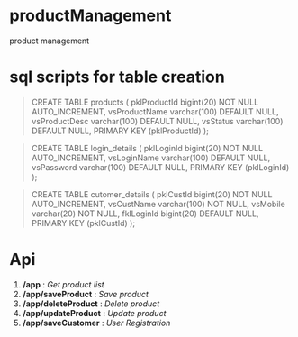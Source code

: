 # productManagement
product management
# sql scripts for table creation
> CREATE TABLE products (
    pklProductId bigint(20) NOT NULL AUTO_INCREMENT,
    vsProductName varchar(100) DEFAULT NULL,
    vsProductDesc varchar(100) DEFAULT NULL,
    vsStatus varchar(100) DEFAULT NULL,
    PRIMARY KEY (pklProductId)
    );


> CREATE TABLE login_details (
  pklLoginId bigint(20) NOT NULL AUTO_INCREMENT,
  vsLoginName varchar(100) DEFAULT NULL,
  vsPassword varchar(100) DEFAULT NULL,
  PRIMARY KEY (pklLoginId)
);

> CREATE TABLE cutomer_details (
  pklCustId bigint(20) NOT NULL AUTO_INCREMENT,
  vsCustName varchar(100) NOT NULL,
  vsMobile varchar(20) NOT NULL,
  fklLoginId bigint(20) DEFAULT NULL,
  PRIMARY KEY (pklCustId)
    );

# Api 
1. **/app** : _Get product list_ 
2. **/app/saveProduct** : _Save product_
3. **/app/deleteProduct** : _Delete product_
4. **/app/updateProduct** : _Update product_
5. **/app/saveCustomer** : _User Registration_
